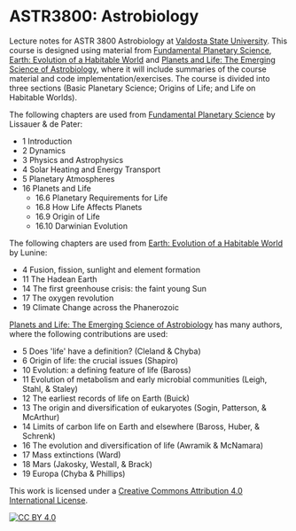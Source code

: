 # ASTR3800: Astrobiology
Lecture notes for ASTR 3800 Astrobiology at [Valdosta State University](https://www.valdosta.edu/phy/).  This course is designed using material from [Fundamental Planetary Science](https://www.google.com/books/edition/Fundamental_Planetary_Science/caltAAAAQBAJ?hl=en), [Earth: Evolution of a Habitable World](https://www.google.com/books/edition/Earth/PNQgAwAAQBAJ?hl=en&gbpv=0) and [Planets and Life: The Emerging Science of Astrobiology](https://www.google.com/books/edition/Planets_and_Life/6oybBQAAQBAJ?hl=en&gbpv=0), where it will include summaries of the course material and code implementation/exercises.  The course is divided into three sections (Basic Planetary Science; Origins of Life; and Life on Habitable Worlds). 

The following chapters are used from [Fundamental Planetary Science](https://www.google.com/books/edition/Fundamental_Planetary_Science/caltAAAAQBAJ?hl=en) by Lissauer & de Pater:

 - 1 Introduction
 - 2 Dynamics
 - 3 Physics and Astrophysics
 - 4 Solar Heating and Energy Transport
 - 5 Planetary Atmospheres
 - 16 Planets and Life
   - 16.6 Planetary Requirements for Life
   - 16.8 How Life Affects Planets
   - 16.9 Origin of Life
   - 16.10 Darwinian Evolution
  
The following chapters are used from [Earth: Evolution of a Habitable World](https://www.google.com/books/edition/Earth/PNQgAwAAQBAJ?hl=en&gbpv=0) by Lunine:

- 4 Fusion, fission, sunlight and element formation
- 11 The Hadean Earth
- 14 The first greenhouse crisis: the faint young Sun
- 17 The oxygen revolution
- 19 Climate Change across the Phanerozoic

[Planets and Life: The Emerging Science of Astrobiology](https://www.google.com/books/edition/Planets_and_Life/6oybBQAAQBAJ?hl=en&gbpv=0) has many authors, where the following contributions are used:

- 5 Does 'life' have a definition? (Cleland & Chyba)
- 6 Origin of life: the crucial issues (Shapiro)
- 10 Evolution: a defining feature of life (Baross)
- 11 Evolution of metabolism and early microbial communities (Leigh, Stahl, & Staley)
- 12 The earliest records of life on Earth (Buick)
- 13 The origin and diversification of eukaryotes (Sogin, Patterson, & McArthur)
- 14 Limits of carbon life on Earth and elsewhere (Baross, Huber, & Schrenk)
- 16 The evolution and diversification of life (Awramik & McNamara)
- 17 Mass extinctions (Ward)
- 18 Mars (Jakosky, Westall, & Brack)
- 19 Europa (Chyba & Phillips)


This work is licensed under a
[Creative Commons Attribution 4.0 International License][cc-by].

[![CC BY 4.0][cc-by-image]][cc-by]

[cc-by]: http://creativecommons.org/licenses/by/4.0/
[cc-by-image]: https://i.creativecommons.org/l/by/4.0/88x31.png
[cc-by-shield]: https://img.shields.io/badge/License-CC%20BY%204.0-lightgrey.svg